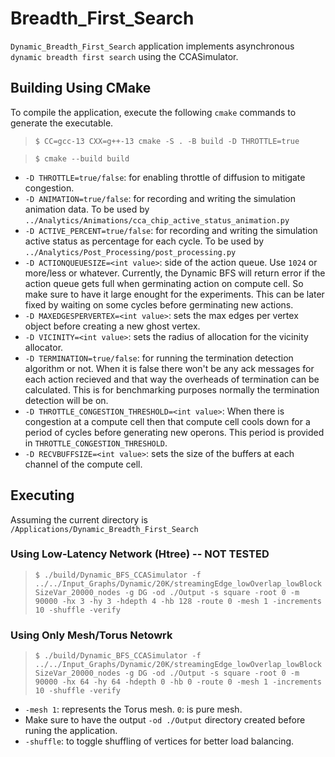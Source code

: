 # Breadth_First_Search
`Dynamic_Breadth_First_Search` application implements asynchronous `dynamic breadth first search` using the CCASimulator.

## Building Using CMake
To compile the application, execute the following `cmake` commands to generate the executable.
> `$ CC=gcc-13 CXX=g++-13 cmake -S . -B build -D THROTTLE=true`

> `$ cmake --build build`

- `-D THROTTLE=true/false`: for enabling throttle of diffusion to mitigate congestion.
- `-D ANIMATION=true/false`: for recording and writing the simulation animation data. To be used by `../Analytics/Animations/cca_chip_active_status_animation.py`
- `-D ACTIVE_PERCENT=true/false`: for recording and writing the simulation active status as percentage for each cycle. To be used by `../Analytics/Post_Processing/post_processing.py`
- `-D ACTIONQUEUESIZE=<int value>`: side of the action queue. Use `1024` or more/less or whatever. Currently, the Dynamic BFS will return error if the action queue gets full when germinating action on compute cell. So make sure to have it large enought for the experiments. This can be later fixed by waiting on some cycles before germinating new actions.
- `-D MAXEDGESPERVERTEX=<int value>`: sets the max edges per vertex object before creating a new ghost vertex.
- `-D VICINITY=<int value>`: sets the radius of allocation for the vicinity allocator.
- `-D TERMINATION=true/false`: for running the termination detection algorithm or not. When it is false there won't be any ack messages for each action recieved and that way the overheads of termination can be calculated. This is for benchmarking purposes normally the termination detection will be on.
- `-D THROTTLE_CONGESTION_THRESHOLD=<int value>`: When there is congestion at a compute cell then that compute cell cools down for a period of cycles before generating new operons. This period is provided in `THROTTLE_CONGESTION_THRESHOLD`.
- `-D RECVBUFFSIZE=<int value>`: sets the size of the buffers at each channel of the compute cell.

## Executing
Assuming the current directory is `/Applications/Dynamic_Breadth_First_Search`
### Using Low-Latency Network (Htree) -- NOT TESTED
> `$ ./build/Dynamic_BFS_CCASimulator -f ../../Input_Graphs/Dynamic/20K/streamingEdge_lowOverlap_lowBlockSizeVar_20000_nodes -g DG -od ./Output -s square -root 0 -m 90000 -hx 3 -hy 3 -hdepth 4 -hb 128 -route 0 -mesh 1 -increments 10 -shuffle -verify`

### Using Only Mesh/Torus Netowrk
> `$ ./build/Dynamic_BFS_CCASimulator -f ../../Input_Graphs/Dynamic/20K/streamingEdge_lowOverlap_lowBlockSizeVar_20000_nodes -g DG -od ./Output -s square -root 0 -m 90000 -hx 64 -hy 64 -hdepth 0 -hb 0 -route 0 -mesh 1 -increments 10 -shuffle -verify`

- `-mesh 1`: represents the Torus mesh. `0`: is pure mesh.
- Make sure to have the output `-od ./Output` directory created before runing the application.
- `-shuffle`: to toggle shuffling of vertices for better load balancing.